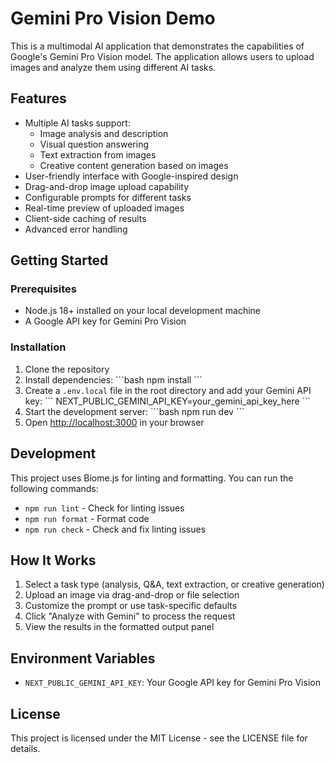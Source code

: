 # Gemini Pro Vision Demo

This is a multimodal AI application that demonstrates the capabilities of Google's Gemini Pro Vision model. The application allows users to upload images and analyze them using different AI tasks.

## Features

- Multiple AI tasks support:
  - Image analysis and description
  - Visual question answering
  - Text extraction from images
  - Creative content generation based on images
- User-friendly interface with Google-inspired design
- Drag-and-drop image upload capability
- Configurable prompts for different tasks
- Real-time preview of uploaded images
- Client-side caching of results
- Advanced error handling

## Getting Started

### Prerequisites

- Node.js 18+ installed on your local development machine
- A Google API key for Gemini Pro Vision

### Installation

1. Clone the repository
2. Install dependencies:
   \`\`\`bash
   npm install
   \`\`\`
3. Create a `.env.local` file in the root directory and add your Gemini API key:
   \`\`\`
   NEXT_PUBLIC_GEMINI_API_KEY=your_gemini_api_key_here
   \`\`\`
4. Start the development server:
   \`\`\`bash
   npm run dev
   \`\`\`
5. Open [http://localhost:3000](http://localhost:3000) in your browser

## Development

This project uses Biome.js for linting and formatting. You can run the following commands:

- `npm run lint` - Check for linting issues
- `npm run format` - Format code
- `npm run check` - Check and fix linting issues

## How It Works

1. Select a task type (analysis, Q&A, text extraction, or creative generation)
2. Upload an image via drag-and-drop or file selection
3. Customize the prompt or use task-specific defaults
4. Click "Analyze with Gemini" to process the request
5. View the results in the formatted output panel

## Environment Variables

- `NEXT_PUBLIC_GEMINI_API_KEY`: Your Google API key for Gemini Pro Vision

## License

This project is licensed under the MIT License - see the LICENSE file for details.
